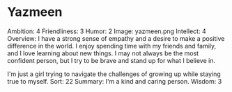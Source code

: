 # Yazmeen

Ambition: 4
Friendliness: 3
Humor: 2
Image: yazmeen.png
Intellect: 4
Overview: I have a strong sense of empathy and a desire to make a positive difference in the world. I enjoy spending time with my friends and family, and I love learning about new things. I may not always be the most confident person, but I try to be brave and stand up for what I believe in. 

I'm just a girl trying to navigate the challenges of growing up while staying true to myself.
Sort: 22
Summary: I'm a kind and caring person. 
Wisdom: 3